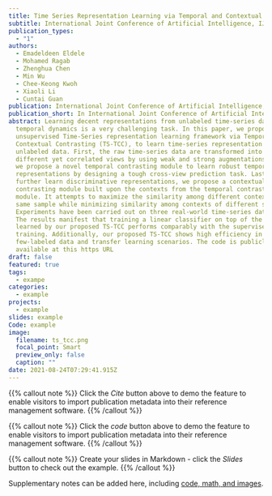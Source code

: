 ```yaml
---
title: Time Series Representation Learning via Temporal and Contextual Contrasting
subtitle: International Joint Conference of Artificial Intelligence, IJCAI, 2021
publication_types:
  - "1"
authors:
  - Emadeldeen Eldele
  - Mohamed Ragab
  - Zhenghua Chen
  - Min Wu
  - Chee-Keong Kwoh
  - Xiaoli Li
  - Cuntai Guan
publication: International Joint Conference of Artificial Intelligence, IJCAI, 2021
publication_short: In International Joint Conference of Artificial Intelligence, IJCAI, 2021
abstract: Learning decent representations from unlabeled time-series data with
  temporal dynamics is a very challenging task. In this paper, we propose an
  unsupervised Time-Series representation learning framework via Temporal and
  Contextual Contrasting (TS-TCC), to learn time-series representation from
  unlabeled data. First, the raw time-series data are transformed into two
  different yet correlated views by using weak and strong augmentations. Second,
  we propose a novel temporal contrasting module to learn robust temporal
  representations by designing a tough cross-view prediction task. Last, to
  further learn discriminative representations, we propose a contextual
  contrasting module built upon the contexts from the temporal contrasting
  module. It attempts to maximize the similarity among different contexts of the
  same sample while minimizing similarity among contexts of different samples.
  Experiments have been carried out on three real-world time-series datasets.
  The results manifest that training a linear classifier on top of the features
  learned by our proposed TS-TCC performs comparably with the supervised
  training. Additionally, our proposed TS-TCC shows high efficiency in
  few-labeled data and transfer learning scenarios. The code is publicly
  available at this https URL
draft: false
featured: true
tags:
  - exampe
categories:
  - example
projects:
  - example
slides: example
Code: example
image:
  filename: ts_tcc.png
  focal_point: Smart
  preview_only: false
  caption: ""
date: 2021-08-24T07:29:41.915Z
---
```

{{% callout note %}}
Click the *Cite* button above to demo the feature to enable visitors to import publication metadata into their reference management software.
{{% /callout %}}

{{% callout note %}}
Click the *code* button above to demo the feature to enable visitors to import publication metadata into their reference management software.
{{% /callout %}}

{{% callout note %}}
Create your slides in Markdown - click the *Slides* button to check out the example.
{{% /callout %}}

Supplementary notes can be added here, including [code, math, and images](https://wowchemy.com/docs/writing-markdown-latex/).